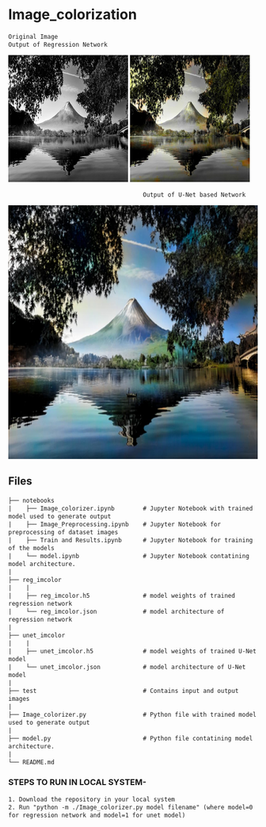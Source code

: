 # Image_colorization

```
Original Image                                                          Output of Regression Network
```

<div>
    <img src='test/t3.jpg' height="256" width='48%'>
    <img src='test/colorized_reg_t3.jpg' height="256" width='48%'>
</div>

```
                                      Output of U-Net based Network
```

<div align='center'>
    <img src='test/colorized_unet_t3.jpg' height="512" width='100%'>
</div>



## Files

```
├── notebooks                   
|    ├── Image_colorizer.ipynb        # Jupyter Notebook with trained model used to generate output
|    ├── Image_Preprocessing.ipynb    # Jupyter Notebook for preprocessing of dataset images
|    ├── Train and Results.ipynb      # Jupyter Notebook for training of the models
|    └── model.ipynb                  # Jupyter Notebook contatining model architecture.
|                                           
├── reg_imcolor
|    |
|    ├── reg_imcolor.h5               # model weights of trained regression network 
|    └── reg_imcolor.json             # model architecture of regression network 
|
├── unet_imcolor
|    |
|    ├── unet_imcolor.h5              # model weights of trained U-Net model 
|    └── unet_imcolor.json            # model architecture of U-Net model 
|
├── test                              # Contains input and output images
|
├── Image_colorizer.py                # Python file with trained model used to generate output  
|
├── model.py                          # Python file contatining model architecture.
|
└── README.md

```

### STEPS TO RUN IN LOCAL SYSTEM-

```
1. Download the repository in your local system
2. Run "python -m ./Image_colorizer.py model filename" (where model=0 for regression network and model=1 for unet model)
```
